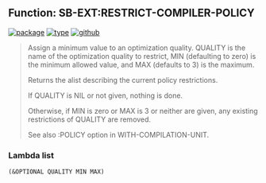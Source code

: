 ## Function: SB-EXT:RESTRICT-COMPILER-POLICY
[![package](https://img.shields.io/badge/Package-SB--EXT-5f9ea0.svg?style=social&colorA=999999)](../) [![type](https://img.shields.io/badge/Type-Function-5f9ea0.svg?style=social&colorA=999999)](../#function) [![github](https://img.shields.io/badge/GitHub-View_the_source-5f9ea0.svg?style=social&colorA=999999&logo=github)](https://github.com/sbcl/sbcl/blob/master/src/compiler/policy.lisp/) 

> Assign a minimum value to an optimization quality. QUALITY is the name of
> the optimization quality to restrict, MIN (defaulting to zero) is the
> minimum allowed value, and MAX (defaults to 3) is the maximum.
> 
> Returns the alist describing the current policy restrictions.
> 
> If QUALITY is NIL or not given, nothing is done.
> 
> Otherwise, if MIN is zero or MAX is 3 or neither are given, any
> existing restrictions of QUALITY are removed.
> 
> See also :POLICY option in WITH-COMPILATION-UNIT.

### Lambda list
```
(&OPTIONAL QUALITY MIN MAX)
```
